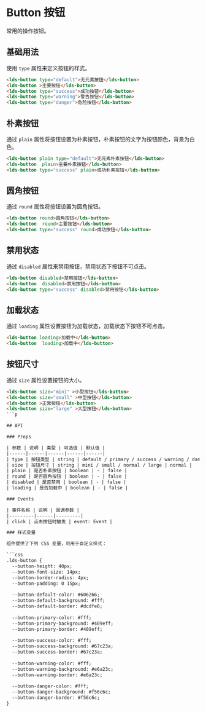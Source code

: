 <frame />

# Button 按钮

常用的操作按钮。

## 基础用法

使用 `type` 属性来定义按钮的样式。

```html
<lds-button type="default">无元素按钮</lds-button>
<lds-button >主要按钮</lds-button>
<lds-button type="success">成功按钮</lds-button>
<lds-button type="warning">警告按钮</lds-button>
<lds-button type="danger">危险按钮</lds-button>
```

## 朴素按钮

通过 `plain` 属性将按钮设置为朴素按钮，朴素按钮的文字为按钮颜色，背景为白色。

```html
<lds-button plain type="default">无元素朴素按钮</lds-button>
<lds-button  plain>主要朴素按钮</lds-button>
<lds-button type="success" plain>成功朴素按钮</lds-button>
```

## 圆角按钮

通过 `round` 属性将按钮设置为圆角按钮。

```html
<lds-button round>圆角按钮</lds-button>
<lds-button  round>主要按钮</lds-button>
<lds-button type="success" round>成功按钮</lds-button>
```

## 禁用状态

通过 `disabled` 属性来禁用按钮，禁用状态下按钮不可点击。

```html
<lds-button disabled>禁用按钮</lds-button>
<lds-button  disabled>禁用按钮</lds-button>
<lds-button type="success" disabled>禁用按钮</lds-button>
```

## 加载状态

通过 `loading` 属性设置按钮为加载状态，加载状态下按钮不可点击。

```html
<lds-button loading>加载中</lds-button>
<lds-button  loading>加载中</lds-button>
```

## 按钮尺寸

通过 `size` 属性设置按钮的大小。

```html
<lds-button size="mini" >小型按钮</lds-button>
<lds-button size="small" >中型按钮</lds-button>
<lds-button >正常按钮</lds-button>
<lds-button size="large" >大型按钮</lds-button>
```p

## API

### Props

| 参数 | 说明 | 类型 | 可选值 | 默认值 |
|------|------|------|------|------|
| type | 按钮类型 | string | default / primary / success / warning / danger | default |
| size | 按钮尺寸 | string | mini / small / normal / large | normal |
| plain | 是否朴素按钮 | boolean | - | false |
| round | 是否圆角按钮 | boolean | - | false |
| disabled | 是否禁用 | boolean | - | false |
| loading | 是否加载中 | boolean | - | false |

### Events

| 事件名称 | 说明 | 回调参数 |
|---------|------|---------|
| click | 点击按钮时触发 | event: Event |

### 样式变量

组件提供了下列 CSS 变量，可用于自定义样式：

```css
.lds-button {
  --button-height: 40px;
  --button-font-size: 14px;
  --button-border-radius: 4px;
  --button-padding: 0 15px;
  
  --button-default-color: #606266;
  --button-default-background: #fff;
  --button-default-border: #dcdfe6;
  
  --button-primary-color: #fff;
  --button-primary-background: #409eff;
  --button-primary-border: #409eff;
  
  --button-success-color: #fff;
  --button-success-background: #67c23a;
  --button-success-border: #67c23a;
  
  --button-warning-color: #fff;
  --button-warning-background: #e6a23c;
  --button-warning-border: #e6a23c;
  
  --button-danger-color: #fff;
  --button-danger-background: #f56c6c;
  --button-danger-border: #f56c6c;
}
```
